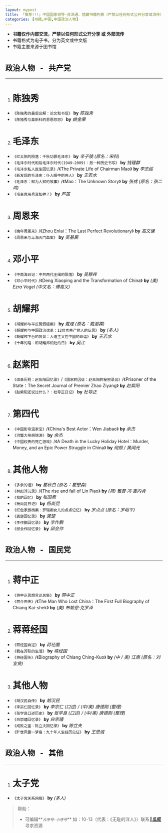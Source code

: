 ```yaml
---
layout: mypost
title: 「推荐!!!」中国国家领导—非流通、馆藏书籍列表（严禁以任何形式公开分享或流传）
categories: [书籍,中国,中国政治人物]
---
```


>
- **书籍仅作内部交流，严禁以任何形式公开分享 或 外部流传**
- 书籍格式为电子书，分为英文或中文版
- 书籍主要来源于图书馆

# **`政治人物 - 共产党`**
---
1. # **陈独秀** #
  - `《陈独秀的最后见解：论文和书信》` **by** _陈独秀_
  - `《陈独秀与莫斯科的恩恩怨怨》` **by** _姚金果_
2. # **毛泽东** #
  - `《红太阳的陨落：千秋功罪毛泽东》` **by** _辛子陵 (原名：宋科)_
  - `《毛泽东时代和后毛泽东时代(1949~2009)：另一种历史书写》` **by** _钱理群_
  - `《毛泽东私人医生回忆录》`/《The Private Life of Chairman Mao》 **by** _李志绥_
  - `《新发现的毛泽东：仆人眼中的伟人》` **by** _王若水_
  - `《毛泽东：鲜为人知的故事》`/《Mao：The Unknown Story》 **by** _张戎 (原名：张二鸿)_
  - `《毛主席用兵真如神？》` **by** _芦笛_
3. # **周恩来** #
  - `《晚年周恩来》`/《Zhou Enlai：The Last Perfect Revolutionary》 **by** _高文谦_
  - `《周恩来与上海灭门血案》` **by** _吴基民_
4. # **邓小平** #
  - `《中南海日记：中共两代王储的陨落》` **by** _吴稼祥_
  - `《邓小平时代》`/《Deng Xiaoping and the Transformation of China》 **by** _(美) Ezra Vogel (中文名：傅高义)_
5. # **胡耀邦** #
  - `《胡耀邦与平反冤假错案》` **by** _戴煌 (原名：戴澍霖)_
  - `《胡耀邦与中国政治改革：12位老共产党人的反思》` **by** _(多人)_
  - `《胡耀邦下台的背景：人道主义在中国的命运》` **by** _王若水_
  - `《十年的路：和胡耀邦相处的日》` **by** _吴江_
6. # **赵紫阳** #
  - `《改革历程：赵紫阳回忆录》`/`《国家的囚徒：赵紫阳的秘密录音》`/《Prisoner of the State：The Secret Journal of Premier Zhao Ziyang》 **by** _赵紫阳_
  - `《赵紫阳还说过什么？：杜导正日记》` **by** _杜导正_
7. # **第四代** #
  - `《中国影帝温家宝》`/《China's Best Actor：Wen Jiabao》 **by** _余杰_
  - `《河蟹大帝胡锦涛》` **by** _余杰_
  - `《中国权贵的死亡游戏》`/《A Death in the Lucky Holiday Hotel：Murder, Money, and an Epic Power Struggle in China》 **by** _何频 / 黄闻光_
8. # **其他人物** #
  - `《多余的话》` **by** _瞿秋白 (原名：瞿懋淼)_
  - `《林彪浮沉录》`/《The rise and fall of Lin Piao》 **by** _(荷) 雅普·冯·吉内肯_
  - `《我的回忆》` **by** _张国焘_
  - `《杨尚昆日记》` **by** _杨尚昆_
  - `《红色家族档案：罗瑞卿女儿的点点记忆》` **by** _罗点点 (原名：罗峪平)_
  - `《龚楚回忆录》` **by** _龚楚_
  - `《李作鹏回忆录》` **by** _李作鹏_
  - `《邱会作回忆录》` **by** _邱会作_

# **`政治人物 - 国民党`**
---
1. # **蒋中正** #
  - `《蒋中正思想言论总集》` **by** _蒋中正_
  - `《蒋介石传》`/《The Man Who Lost China：The First Full Biography of Chiang Kai-shek》 **by** _(美) 布赖恩·克罗泽_
2. # **蒋蒋经国** #
  - `《蒋经国自述》` **by** _蒋经国_
  - `《我在苏联的生活》` **by** _蒋经国_
  - `《蒋经国传》`/《Biography of Chiang Ching-Kuo》 **by** _(中 / 美) 江南 (原名：刘宜良)_
3. # **其他人物** #
  - `《胡汉民自传》` **by** _胡汉民_
  - `《李宗仁回忆录》` **by** _李宗仁 (口述) / (中/美) 唐德刚 (整理)_
  - `《张学良口述历史》` **by** _张学良 (口述) / (中/美) 唐德刚 (整理)_
  - `《白崇禧回忆录》` **by** _白崇禧_
  - `《成败之鉴：陈立夫回忆录》` **by** _陈立夫_
  - `《旷世风雷一梦痕：九十年人生经历见证》` **by** _王思诚_

# **`政治人物 - 其他`**
---
1. # **太子党** #
  - `《太子党关系网络》` **by** _(多人)_

>帮助：
>- 可编辑**_`大序号-小序号`_** 如：10-13（代表：《无耻的洋人》）联系[**瓜叔**](/pages/about.html)寻求资源
